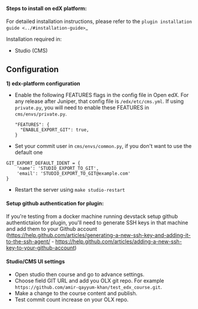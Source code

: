 #### Steps to install on edX platform:


For detailed installation instructions, please refer to the `plugin installation guide <../#installation-guide>`_

Installation required in:

* Studio (CMS)

Configuration
------------
**1) edx-platform configuration**

- Enable the following FEATURES flags in the config file in Open edX. For any release after Juniper, that config file is ``/edx/etc/cms.yml``. If using `private.py`, you will need to enable these FEATURES in `cms/envs/private.py`.

  ```
  "FEATURES": {
    "ENABLE_EXPORT_GIT": true,
  }
  ```
- Set your commit user in `cms/envs/common.py`, if you don't want to use the default one
```
GIT_EXPORT_DEFAULT_IDENT = {
    'name': 'STUDIO_EXPORT_TO_GIT',
    'email': 'STUDIO_EXPORT_TO_GIT@example.com'
}
```
- Restart the server using `make studio-restart`

#### Setup github authentication for plugin:
 If you're testing from a docker machine running devstack setup github authentictaion for plugin, you'll need to generate SSH keys in that
machine and add them to your Github account
(https://help.github.com/articles/generating-a-new-ssh-key-and-adding-it-to-the-ssh-agent/ -
https://help.github.com/articles/adding-a-new-ssh-key-to-your-github-account)

#### Studio/CMS UI settings
- Open studio then course and go to advance settings.
- Choose field GIT URL and add you OLX git repo. For example `https://github.com/amir-qayyum-khan/test_edx_course.git`.
- Make a change to the course content and publish.
- Test commit count increase on your OLX repo.
